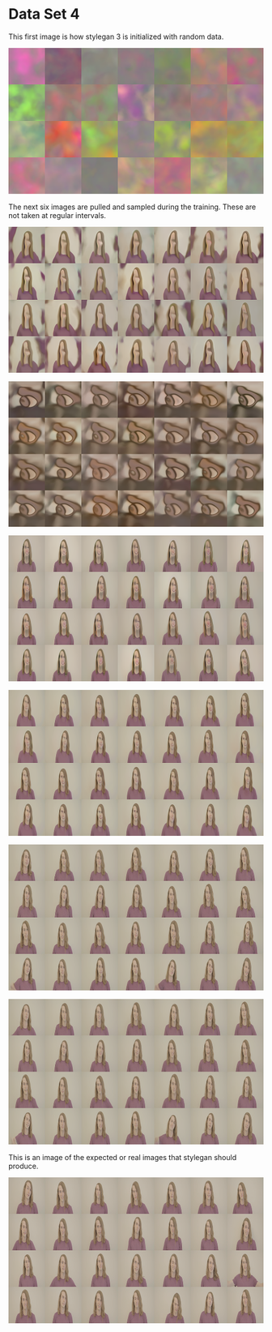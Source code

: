 # Data Set 4

This first image is how stylegan 3 is initialized with random data.

![Dataset 4 training image](./Images/sets/set4/fakes_init.png)

The next six images are pulled and sampled during the training. These are not taken at regular intervals.

![Dataset 4 training image](./Images/sets/set4/fakes000040.png)

![Dataset 4 training image](./Images/sets/set4/fakes000080.png)

![Dataset 4 training image](./Images/sets/set4/fakes000120.png)

![Dataset 4 training image](./Images/sets/set4/fakes000140.png)

![Dataset 4 training image](./Images/sets/set4/fakes000160.png)

![Dataset 4 training image](./Images/sets/set4/fakes000300.png)

This is an image of the expected or real images that stylegan should produce.

![Dataset 4 training image](./Images/sets/set4/reals.png)
